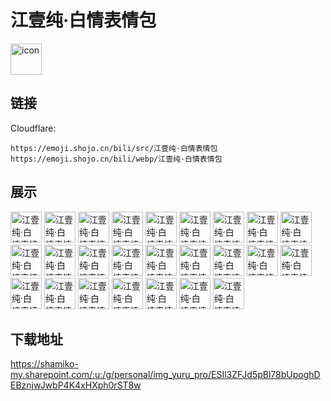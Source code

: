 # 江壹纯·白情表情包
<img src="https://emoji.shojo.cn/bili/src/江壹纯·白情表情包/icon.png" width="50" height="50" alt="icon">

## 链接
Cloudflare:
```
https://emoji.shojo.cn/bili/src/江壹纯·白情表情包
https://emoji.shojo.cn/bili/webp/江壹纯·白情表情包
```
## 展示
<img src="https://emoji.shojo.cn/bili/src/江壹纯·白情表情包/江壹纯·白情表情包-你小子.png" width="50" height="50" alt="江壹纯·白情表情包-你小子">
<img src="https://emoji.shojo.cn/bili/src/江壹纯·白情表情包/江壹纯·白情表情包-愣住.png" width="50" height="50" alt="江壹纯·白情表情包-愣住">
<img src="https://emoji.shojo.cn/bili/src/江壹纯·白情表情包/江壹纯·白情表情包-啾咪.png" width="50" height="50" alt="江壹纯·白情表情包-啾咪">
<img src="https://emoji.shojo.cn/bili/src/江壹纯·白情表情包/江壹纯·白情表情包-哭哭.png" width="50" height="50" alt="江壹纯·白情表情包-哭哭">
<img src="https://emoji.shojo.cn/bili/src/江壹纯·白情表情包/江壹纯·白情表情包-好耶.png" width="50" height="50" alt="江壹纯·白情表情包-好耶">
<img src="https://emoji.shojo.cn/bili/src/江壹纯·白情表情包/江壹纯·白情表情包-摸头.png" width="50" height="50" alt="江壹纯·白情表情包-摸头">
<img src="https://emoji.shojo.cn/bili/src/江壹纯·白情表情包/江壹纯·白情表情包-平静.png" width="50" height="50" alt="江壹纯·白情表情包-平静">
<img src="https://emoji.shojo.cn/bili/src/江壹纯·白情表情包/江壹纯·白情表情包-流汗.png" width="50" height="50" alt="江壹纯·白情表情包-流汗">
<img src="https://emoji.shojo.cn/bili/src/江壹纯·白情表情包/江壹纯·白情表情包-送你花.png" width="50" height="50" alt="江壹纯·白情表情包-送你花">
<img src="https://emoji.shojo.cn/bili/src/江壹纯·白情表情包/江壹纯·白情表情包-打call.png" width="50" height="50" alt="江壹纯·白情表情包-打call">
<img src="https://emoji.shojo.cn/bili/src/江壹纯·白情表情包/江壹纯·白情表情包-躺下了.png" width="50" height="50" alt="江壹纯·白情表情包-躺下了">
<img src="https://emoji.shojo.cn/bili/src/江壹纯·白情表情包/江壹纯·白情表情包-问号.png" width="50" height="50" alt="江壹纯·白情表情包-问号">
<img src="https://emoji.shojo.cn/bili/src/江壹纯·白情表情包/江壹纯·白情表情包-探头.png" width="50" height="50" alt="江壹纯·白情表情包-探头">
<img src="https://emoji.shojo.cn/bili/src/江壹纯·白情表情包/江壹纯·白情表情包-别走好吗.png" width="50" height="50" alt="江壹纯·白情表情包-别走好吗">
<img src="https://emoji.shojo.cn/bili/src/江壹纯·白情表情包/江壹纯·白情表情包-投降.png" width="50" height="50" alt="江壹纯·白情表情包-投降">
<img src="https://emoji.shojo.cn/bili/src/江壹纯·白情表情包/江壹纯·白情表情包-委屈.png" width="50" height="50" alt="江壹纯·白情表情包-委屈">
<img src="https://emoji.shojo.cn/bili/src/江壹纯·白情表情包/江壹纯·白情表情包-盯.png" width="50" height="50" alt="江壹纯·白情表情包-盯">
<img src="https://emoji.shojo.cn/bili/src/江壹纯·白情表情包/江壹纯·白情表情包-别急.png" width="50" height="50" alt="江壹纯·白情表情包-别急">
<img src="https://emoji.shojo.cn/bili/src/江壹纯·白情表情包/江壹纯·白情表情包-离家出走.png" width="50" height="50" alt="江壹纯·白情表情包-离家出走">
<img src="https://emoji.shojo.cn/bili/src/江壹纯·白情表情包/江壹纯·白情表情包-落魄了.png" width="50" height="50" alt="江壹纯·白情表情包-落魄了">
<img src="https://emoji.shojo.cn/bili/src/江壹纯·白情表情包/江壹纯·白情表情包-比心.png" width="50" height="50" alt="江壹纯·白情表情包-比心">
<img src="https://emoji.shojo.cn/bili/src/江壹纯·白情表情包/江壹纯·白情表情包-期待.png" width="50" height="50" alt="江壹纯·白情表情包-期待">
<img src="https://emoji.shojo.cn/bili/src/江壹纯·白情表情包/江壹纯·白情表情包-喵喵拳.png" width="50" height="50" alt="江壹纯·白情表情包-喵喵拳">
<img src="https://emoji.shojo.cn/bili/src/江壹纯·白情表情包/江壹纯·白情表情包-靴靴你.png" width="50" height="50" alt="江壹纯·白情表情包-靴靴你">
<img src="https://emoji.shojo.cn/bili/src/江壹纯·白情表情包/江壹纯·白情表情包-切磋.png" width="50" height="50" alt="江壹纯·白情表情包-切磋">

## 下载地址

https://shamiko-my.sharepoint.com/:u:/g/personal/img_yuru_pro/ESIl3ZFJd5pBl78bUpoghDEBznjwJwbP4K4xHXph0rST8w